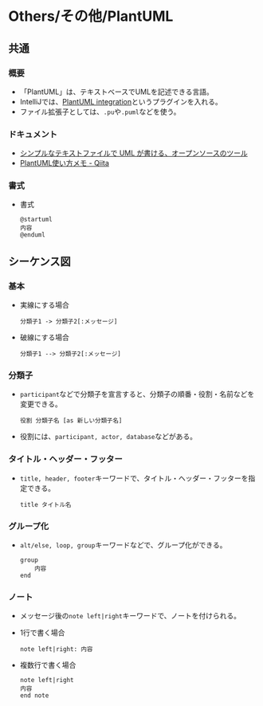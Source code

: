 # Others/その他/PlantUML

## 共通

### 概要

- 「PlantUML」は、テキストベースでUMLを記述できる言語。
- IntelliJでは、[PlantUML integration](https://plugins.jetbrains.com/plugin/7017-plantuml-integration)というプラグインを入れる。
- ファイル拡張子としては、`.pu`や`.puml`などを使う。

### ドキュメント

- [シンプルなテキストファイルで UML が書ける、オープンソースのツール](https://plantuml.com/ja/)
- [PlantUML使い方メモ - Qiita](https://qiita.com/opengl-8080/items/98c510b8ca060bdd2ea3)

### 書式

- 書式

  ```text
  @startuml
  内容
  @enduml
  ```

## シーケンス図

### 基本

- 実線にする場合

  ```text
  分類子1 -> 分類子2[:メッセージ]
  ```

- 破線にする場合

  ```text
  分類子1 --> 分類子2[:メッセージ]
  ```

### 分類子

- `participant`などで分類子を宣言すると、分類子の順番・役割・名前などを変更できる。

  ```text
  役割 分類子名 [as 新しい分類子名]
  ```

- 役割には、`participant, actor, database`などがある。

### タイトル・ヘッダー・フッター

- `title, header, footer`キーワードで、タイトル・ヘッダー・フッターを指定できる。

  ```text
  title タイトル名
  ```

### グループ化

- `alt/else, loop, group`キーワードなどで、グループ化ができる。

  ```text
  group
      内容
  end
  ```

### ノート

- メッセージ後の`note left|right`キーワードで、ノートを付けられる。
- 1行で書く場合

  ```text
  note left|right: 内容
  ```

- 複数行で書く場合

  ```text
  note left|right
  内容
  end note
  ```
